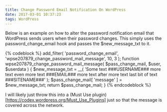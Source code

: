 ```yaml
---
title: Change Password Email Notification On WordPress
date: 2017-03-01 10:37:23
tags: WordPress
---
```

Below is an example on how to alter the password notification email that WordPress sends users when their password changes. This simply uses the password_change_email hook and passes the $new_message_txt to it.

{% codeblock %}
add_filter(
  'password_change_email',
  'wpse207879_change_password_mail_message',
  10,
  3
);
function wpse207879_change_password_mail_message(
  $pass_change_mail,
  $user,
  $userdata
) {
  $new_message_txt = __( 'Some text ###USERNAME### more text
    even more text ###EMAIL### more text after more text
    last bit of text ###SITENAME###' );
  $pass_change_mail[ 'message' ] = $new_message_txt;
  return $pass_change_mail;
}
{% endcodeblock %}

I will likely just throw this into a (Must Use plugin)[https://codex.wordpress.org/Must_Use_Plugins] just so that the message is covered across the network.
